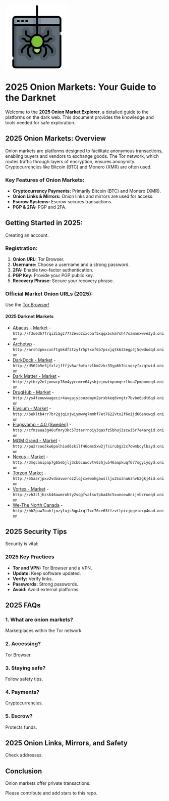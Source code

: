 <img src="/logos/vector.webp" width="200">

# 2025 Onion Markets: Your Guide to the Darknet

Welcome to the **2025 Onion Market Explorer**, a detailed guide to the platforms on the dark web. This document provides the knowledge and tools needed for safe exploration.

## 2025 Onion Markets: Overview

Onion markets are platforms designed to facilitate anonymous transactions, enabling buyers and vendors to exchange goods. The Tor network, which routes traffic through layers of encryption, ensures anonymity. Cryptocurrencies like Bitcoin (BTC) and Monero (XMR) are often used.

### Key Features of Onion Markets:
*   **Cryptocurrency Payments:** Primarily Bitcoin (BTC) and Monero (XMR).
*   **Onion Links & Mirrors:** Onion links and mirrors are used for access.
*   **Escrow Systems:** Escrow secures transactions.
*   **PGP & 2FA:** PGP and 2FA.

## Getting Started in 2025:

Creating an account.

### Registration:
1.  **Onion URL:** Tor Browser.
2.  **Username:** Choose a username and a strong password.
3.  **2FA:** Enable two-factor authentication.
4.  **PGP Key:** Provide your PGP public key.
5.  **Recovery Phrase:** Secure your recovery phrase.

### Official Market Onion URLs (2025):

Use the [Tor Browser!](https://www.torproject.org/download/)

#### 2025 Darknet Markets

*   [Abacus - Market](http://f3u6dh7frqi2i5gz7772evo2xxcoaf5xqqx5ckm7sh47samnnxwve3yd.onion) - `http://f3u6dh7frqi2i5gz7772evo2xxcoaf5xqqx5ckm7sh47samnnxwve3yd.onion`
*   [Archetyp](@archetyp) - `http://arch3pmxcxnftg6kdf3tzyfr5p7xof6b7psxjqtk635egp4j5qwdudqd.onion`
*   [DarkDock - Market](http://d562b5e3jfxlzjfffjv6wr3wtxrzlbm2zkr35yp6h7nivqsyfxzqtwid.onion) - `http://d562b5e3jfxlzjfffjv6wr3wtxrzlbm2zkr35yp6h7nivqsyfxzqtwid.onion`
*   [Dark Matter - Market](http://ytbzy2nljonwcp76o4yyccmrv64ysbjejnwtnpumqcrlkoa7pmpomeqd.onion) - `http://ytbzy2nljonwcp76o4yyccmrv64ysbjejnwtnpumqcrlkoa7pmpomeqd.onion`
*   [DrugHub - Market](http://ys4fenuwwagecir4avgajycoozdmyn2prxbkeq6vngtr7bvbe6pdt6qd.onion) - `http://ys4fenuwwagecir4avgajycoozdmyn2prxbkeq6vngtr7bvbe6pdt6qd.onion`
*   [Elysium - Market](http://6ekltb4rr7br2gjqixjwiymwvg7mmhf7et7622vto2f6oijd66encwqd.onion) - `http://6ekltb4rr7br2gjqixjwiymwvg7mmhf7et7622vto2f6oijd66encwqd.onion`
*   [Flugsvamp - 4.0 (Sweden)](http://cfmzeua3g46ufmry3kc57zterrnoiy3qaxfz5bhuj3zcwi5r7e4argid.onion) - `http://cfmzeua3g46ufmry3kc57zterrnoiy3qaxfz5bhuj3zcwi5r7e4argid.onion`
*   [MGM Grand - Market](http://pu2rsoo3kw6palhiod6zkilf46oms5xw2jfsirubgz2x7owmboylbsyd.onion) - `http://pu2rsoo3kw6palhiod6zkilf46oms5xw2jfsirubgz2x7owmboylbsyd.onion`
*   [Nexus - Market](http://3mqcanipap7g65ebjlj3cb6cuwdvtv6zhju546aapkuqf677sgyiyqyd.onion) - `http://3mqcanipap7g65ebjlj3cb6cuwdvtv6zhju546aapkuqf677sgyiyqyd.onion`
*   [Torzon Market](http://55aarjpxv2vdoavwvroz2lqjcxewohgawsllju2so3nu6zhvb2gkj4id.onion) - `http://55aarjpxv2vdoavwvroz2lqjcxewohgawsllju2so3nu6zhvb2gkj4id.onion`
*   [Vortex - Market](http://vh3cljhzsk46awmrohty2vqgfvalsu7pba46c5xunoew6nijvbzrueqd.onion) - `http://vh3cljhzsk46awmrohty2vqgfvalsu7pba46c5xunoew6nijvbzrueqd.onion`
*   [We-The North Canada](http://hh2paw7ouhfjozylujs3qp4rql7xc76ce63ffzvtlpicjqgeiqxp4oad.onion) - `http://hh2paw7ouhfjozylujs3qp4rql7xc76ce63ffzvtlpicjqgeiqxp4oad.onion`

## 2025 Security Tips

Security is vital:

### 2025 Key Practices
*   **Tor and VPN:** Tor Browser and a VPN.
*   **Update:** Keep software updated.
*   **Verify:** Verify links.
*   **Passwords:** Strong passwords.
*   **Avoid:** Avoid external platforms.

## 2025 FAQs

### 1. What are onion markets?
Marketplaces within the Tor network.

### 2. Accessing?
Tor Browser.

### 3. Staying safe?
Follow safety tips.

### 4. Payments?
Cryptocurrencies.

### 5. Escrow?
Protects funds.

## 2025 Onion Links, Mirrors, and Safety

Check addresses.

## Conclusion

Onion markets offer private transactions.

Please contribute and add stars to this repo.